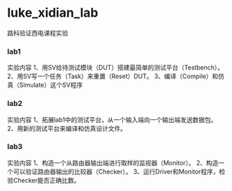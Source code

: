 # luke_xidian_lab
路科验证西电课程实验



### lab1
实验内容
1、用SV给待测试模块（DUT）搭建最简单的测试平台（Testbench）。
2、用SV写一个任务（Task）来重置（Reset）DUT。
3、编译（Compile）和仿真（Simulate）这个SV程序

### lab2
实验内容
1、拓展lab1中的测试平台，从一个输入端向一个输出端发送数据包。
2、用新的测试平台来编译和仿真设计文件。

### lab3
实验内容
1、构造一个从路由器输出端进行取样的监视器（Monitor）。
2、构造一个可以验证路由器输出的比较器（Checker）。
3、运行Driver和Monitor程序，检验Checker能否正确比数。